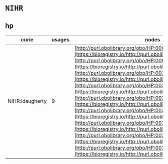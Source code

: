 # `NIHR`
## hp
| curie           |   usages | nodes                                                                                                                                                                                                                                                                                                                                                                                                                                                                                                                                                                                                                                                                                                                                                                                                                                                                                                                                                                                                                                 |
|-----------------|----------|---------------------------------------------------------------------------------------------------------------------------------------------------------------------------------------------------------------------------------------------------------------------------------------------------------------------------------------------------------------------------------------------------------------------------------------------------------------------------------------------------------------------------------------------------------------------------------------------------------------------------------------------------------------------------------------------------------------------------------------------------------------------------------------------------------------------------------------------------------------------------------------------------------------------------------------------------------------------------------------------------------------------------------------|
| NIHR:ldaugherty |        9 | [http://purl.obolibrary.org/obo/HP:0002091](https://bioregistry.io/http://purl.obolibrary.org/obo/HP:0002091), [http://purl.obolibrary.org/obo/HP:0006518](https://bioregistry.io/http://purl.obolibrary.org/obo/HP:0006518), [http://purl.obolibrary.org/obo/HP:0030872](https://bioregistry.io/http://purl.obolibrary.org/obo/HP:0030872), [http://purl.obolibrary.org/obo/HP:0030874](https://bioregistry.io/http://purl.obolibrary.org/obo/HP:0030874), [http://purl.obolibrary.org/obo/HP:0030876](https://bioregistry.io/http://purl.obolibrary.org/obo/HP:0030876), [http://purl.obolibrary.org/obo/HP:0030877](https://bioregistry.io/http://purl.obolibrary.org/obo/HP:0030877), [http://purl.obolibrary.org/obo/HP:0030879](https://bioregistry.io/http://purl.obolibrary.org/obo/HP:0030879), [http://purl.obolibrary.org/obo/HP:0030893](https://bioregistry.io/http://purl.obolibrary.org/obo/HP:0030893), [http://purl.obolibrary.org/obo/HP:0030894](https://bioregistry.io/http://purl.obolibrary.org/obo/HP:0030894) |
